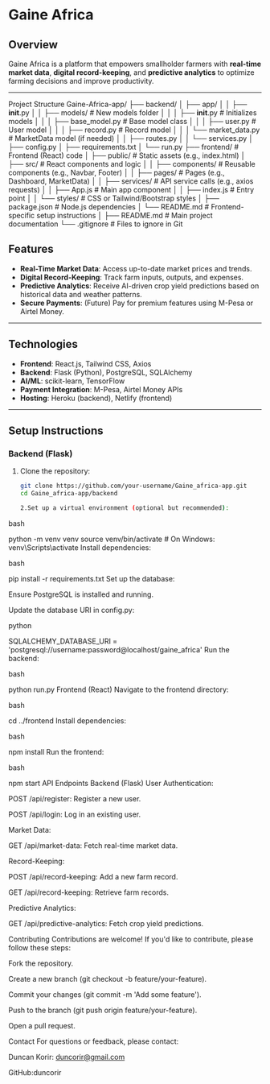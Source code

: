 # Gaine Africa

## Overview
Gaine Africa is a platform that empowers smallholder farmers with **real-time market data**, **digital record-keeping**, and **predictive analytics** to optimize farming decisions and improve productivity.

---
Project Structure
Gaine-Africa-app/
├── backend/
│   ├── app/
│   │   ├── __init__.py
│   │   ├── models/                  # New models folder
│   │   │   ├── __init__.py          # Initializes models
│   │   │   ├── base_model.py        # Base model class
│   │   │   ├── user.py             # User model
│   │   │   ├── record.py           # Record model
│   │   │   └── market_data.py      # MarketData model (if needed)
│   │   ├── routes.py
│   │   └── services.py
│   ├── config.py
│   ├── requirements.txt
│   └── run.py
├── frontend/                 # Frontend (React) code
│   ├── public/               # Static assets (e.g., index.html)
│   ├── src/                  # React components and logic
│   │   ├── components/       # Reusable components (e.g., Navbar, Footer)
│   │   ├── pages/            # Pages (e.g., Dashboard, MarketData)
│   │   ├── services/         # API service calls (e.g., axios requests)
│   │   ├── App.js            # Main app component
│   │   ├── index.js          # Entry point
│   │   └── styles/           # CSS or Tailwind/Bootstrap styles
│   ├── package.json          # Node.js dependencies
│   └── README.md             # Frontend-specific setup instructions
│
├── README.md                 # Main project documentation
└── .gitignore                # Files to ignore in Git
## Features
- **Real-Time Market Data**: Access up-to-date market prices and trends.
- **Digital Record-Keeping**: Track farm inputs, outputs, and expenses.
- **Predictive Analytics**: Receive AI-driven crop yield predictions based on historical data and weather patterns.
- **Secure Payments**: (Future) Pay for premium features using M-Pesa or Airtel Money.

---

## Technologies
- **Frontend**: React.js, Tailwind CSS, Axios
- **Backend**: Flask (Python), PostgreSQL, SQLAlchemy
- **AI/ML**: scikit-learn, TensorFlow
- **Payment Integration**: M-Pesa, Airtel Money APIs
- **Hosting**: Heroku (backend), Netlify (frontend)

---

## Setup Instructions

### Backend (Flask)
1. Clone the repository:
   ```bash
   git clone https://github.com/your-username/Gaine_africa-app.git
   cd Gaine_africa-app/backend

   2.Set up a virtual environment (optional but recommended):

bash

python -m venv venv
source venv/bin/activate  # On Windows: venv\Scripts\activate
Install dependencies:

bash

pip install -r requirements.txt
Set up the database:

Ensure PostgreSQL is installed and running.

Update the database URI in config.py:

python

SQLALCHEMY_DATABASE_URI = 'postgresql://username:password@localhost/gaine_africa'
Run the backend:

bash

python run.py
Frontend (React)
Navigate to the frontend directory:

bash

cd ../frontend
Install dependencies:

bash

npm install
Run the frontend:

bash

npm start
API Endpoints
Backend (Flask)
User Authentication:

POST /api/register: Register a new user.

POST /api/login: Log in an existing user.

Market Data:

GET /api/market-data: Fetch real-time market data.

Record-Keeping:

POST /api/record-keeping: Add a new farm record.

GET /api/record-keeping: Retrieve farm records.

Predictive Analytics:

GET /api/predictive-analytics: Fetch crop yield predictions.

Contributing
Contributions are welcome! If you'd like to contribute, please follow these steps:

Fork the repository.

Create a new branch (git checkout -b feature/your-feature).

Commit your changes (git commit -m 'Add some feature').

Push to the branch (git push origin feature/your-feature).

Open a pull request.

Contact
For questions or feedback, please contact:

Duncan Korir: duncorir@gmail.com

GitHub:duncorir
